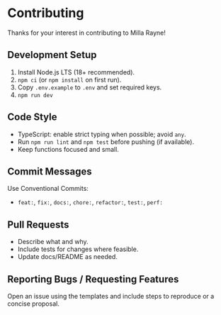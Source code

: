 # Contributing

Thanks for your interest in contributing to Milla Rayne!

## Development Setup
1. Install Node.js LTS (18+ recommended).
2. `npm ci` (or `npm install` on first run).
3. Copy `.env.example` to `.env` and set required keys.
4. `npm run dev`

## Code Style
- TypeScript: enable strict typing when possible; avoid `any`.
- Run `npm run lint` and `npm test` before pushing (if available).
- Keep functions focused and small.

## Commit Messages
Use Conventional Commits:
- `feat:`, `fix:`, `docs:`, `chore:`, `refactor:`, `test:`, `perf:`

## Pull Requests
- Describe what and why.
- Include tests for changes where feasible.
- Update docs/README as needed.

## Reporting Bugs / Requesting Features
Open an issue using the templates and include steps to reproduce or a concise proposal.
